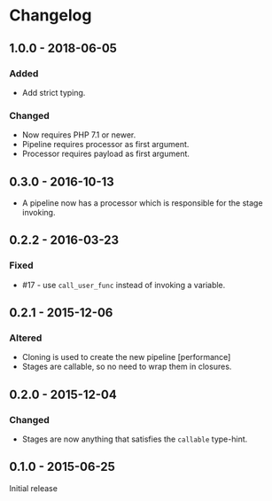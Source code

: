 # Changelog

## 1.0.0 - 2018-06-05

### Added

* Add strict typing.

### Changed

* Now requires PHP 7.1 or newer.
* Pipeline requires processor as first argument.
* Processor requires payload as first argument.

## 0.3.0 - 2016-10-13

* A pipeline now has a processor which is responsible for the stage invoking.

## 0.2.2 - 2016-03-23

### Fixed

* #17 - use `call_user_func` instead of invoking a variable.

## 0.2.1 - 2015-12-06

### Altered

* Cloning is used to create the new pipeline [performance]
* Stages are callable, so no need to wrap them in closures.

## 0.2.0 - 2015-12-04

### Changed

* Stages are now anything that satisfies the `callable` type-hint.

## 0.1.0 - 2015-06-25

Initial release
